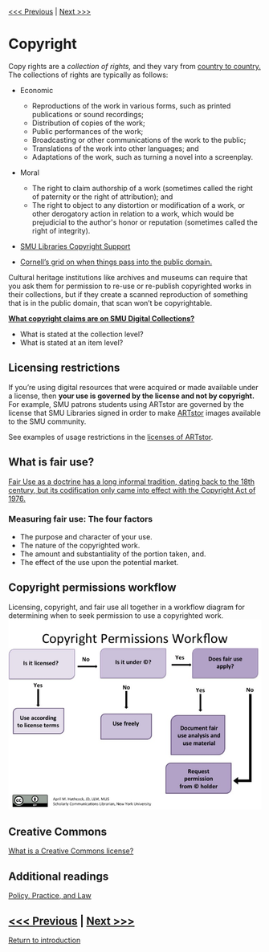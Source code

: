 [<<< Previous](https://github.com/SouthernMethodistUniversity/access) | [Next >>>](access.md)  

# Copyright

Copy rights are a *collection of rights,* and they vary from [country to country.](https://en.wikipedia.org/wiki/Copyright) 
The collections of rights are typically as follows:
* Economic
    * Reproductions of the work in various forms, such as printed publications or sound recordings;
    * Distribution of copies of the work;
    * Public performances of the work;
    * Broadcasting or other communications of the work to the public;
    * Translations of the work into other languages; and
    * Adaptations of the work, such as turning a novel into a screenplay.

* Moral 
    * The right to claim authorship of a work (sometimes called the right of paternity or the right of attribution); and
    * The right to object to any distortion or modification of a work, or other derogatory action in relation to a work, which would be prejudicial to the author's honor or reputation (sometimes called the right of integrity).


* [SMU Libraries Copyright Support](https://www.smu.edu/libraries/fondren/services/copyright)
* [Cornell’s grid on when things pass into the public domain.](https://copyright.cornell.edu/publicdomain) 
 
Cultural heritage institutions like archives and museums can require that you ask them for permission to re-use or re-publish copyrighted works in their collections, but if they create a scanned reproduction of something that is in the public domain, that scan won’t be copyrightable.

**[What copyright claims are on SMU Digital Collections?](https://www.smu.edu/Libraries/digitalcollections)**
* What is stated at the collection level?
* What is stated at an item level? 

## Licensing restrictions
If you’re using digital resources that were acquired or made available under a license, then **your use is governed by the license and not by copyright.** For example, SMU patrons students using ARTstor are governed by the license that SMU Libraries signed in order to make [ARTstor](https://login.proxy.libraries.smu.edu/login?url=https://library.artstor.org) images available to the SMU community. 

See examples of usage restrictions in the [licenses of ARTstor](https://www-artstor-org.proxy.libraries.smu.edu/artstor-terms/).

## What is fair use? 
[Fair Use as a doctrine has a long informal tradition, dating back to the 18th century, but its codification only came into effect with the Copyright Act of 1976.](https://www.smu.edu/libraries/fondren/services/copyright/fairuse)

### Measuring fair use: The four factors
* The purpose and character of your use.
* The nature of the copyrighted work.
* The amount and substantiality of the portion taken, and.
* The effect of the use upon the potential market.

## Copyright permissions workflow 
Licensing, copyright, and fair use all together in a workflow diagram for determining when to seek permission to use a copyrighted work.
![tasks](https://github.com/SouthernMethodistUniversity/access/blob/master/images/CPW.jpg)
 
## Creative Commons 
[What is a Creative Commons license?](https://creativecommons.org/share-your-work/)

## Additional readings
[Policy, Practice, and Law](https://guide.dhcuration.org/contents/policy-practice-and-law/)


[<<< Previous](https://github.com/SouthernMethodistUniversity/access) | [Next >>>](access.md)  
-----
[Return to introduction](https://github.com/SouthernMethodistUniversity/access)
